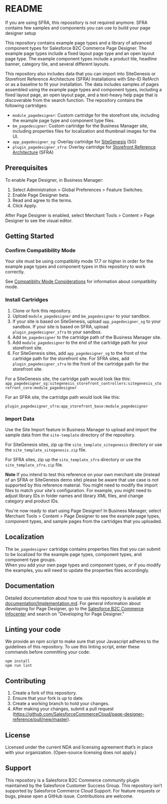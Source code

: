 # README #

If you are using SFRA, this repossitory is not required anymore. SFRA contains few samples and components you can use to build your page designer setup

This repository contains example page types and a library of advanced component types for Salesforce B2C Commerce Page Designer. The example page types include a fixed layout page type and an open layout page type. The example component types include a product tile, headline banner, category tile, and several different layouts. 

This repository also includes data that you can import into SiteGenesis or Storefront Reference Architecture (SFRA) Installations with Site-ID RefArch or as a baseline to fit your installation. The data includes samples of pages assembled using the example page types and component types, including a fixed layout page, an open layout page, and a text-heavy help page that is discoverable from the search function.
The repository contains the following cartridges:

* `module_pagedesigner`: Custom cartridge for the storefront site, including the example page type and component type files.
* `bm_pagedesigner`:  Custom cartridge for the Business Manager site, including properties files for localization and thumbnail images for the UI. 
* `app_pagedesigner_sg`: Overlay cartridge for [SiteGenesis](https://github.com/SalesforceCommerceCloud/sitegenesis) (SG)
* `plugin_pagedesigner_sfra`: Overlay cartridge for [Storefront Reference Architecture](https://github.com/SalesforceCommerceCloud/storefront-reference-architecture/) (SFRA)

## Prerequisites

To enable Page Designer, in Business Manager:

1. Select Administration > Global Preferences > Feature Switches. 
2. Enable Page Designer beta.
3. Read and agree to the terms.
4. Click Apply.

After Page Designer is enabled, select Merchant Tools > Content > Page Designer to see the visual editor.


## Getting Started

### Confirm Compatibility Mode
Your site must be using compatiblity mode 17.7 or higher in order for the example page types and component types
in this repository to work correctly. 

See [Compatiblity Mode Considerations](https://documentation.b2c.commercecloud.salesforce.com/DOC1/topic/com.demandware.dochelp/SiteDevelopment/CompatibilityModeConsiderations.html) for
information about compatiblity mode.

### Install Cartridges

1. Clone or fork this repository.
2. Upload `module_pagedesigner` and `bm_pagedesigner` to your sandbox. 
3. If your site is based on SiteGenesis, upload `app_pagedesigner_sg` to your sandbox. If your site is based on SFRA, upload `plugin_pagedesigner_sfra` to your sandbox.
4. Add `bm_pagedesigner` to the cartridge path of the Business Manager site.
5. Add `module_pagedesigner` to the end of the cartridge path for your storefront site.
6. For SiteGenesis sites, add `app_pagedesigner_sg` to the front of the cartridge path for the storefront site. For SFRA sites, add `plugin_pagedesigner_sfra` to the front of the cartridge path for the storefront site.

For a SiteGenesis site, the cartridge path would look like this:
`app_pagedesigner_sg:sitegenesis_storefront_controllers:sitegenesis_storefront_core:module_pagedesigner`

For an SFRA site, the cartridge path would look like this:

`plugin_pagedesigner_sfra:app_storefront_base:module_pagedesigner`


### Import Data
Use the Site Import feature in Business Manager to upload and import the sample data from the `site-template` directory of the repository. 

For SiteGenesis sites, zip up the `site_template_sitegenesis` directory or use the `site_template_sitegenesis.zip` file.

For SFRA sites, zip up the `site_template_sfra` directory or use the `site_template_sfra.zip` file.

**Note** If you intend to test this reference on your own merchant site (instead of an SFRA or SiteGenesis demo site) please be aware that use case is _not_ supported by this reference material. You might need to modify the import files to match your site's configuration. For example, you might need to adjust library IDs in folder names and library XML files, and change category and product IDs.

You're now ready to start using Page Designer! 
In Business Manager, select Merchant Tools > Content > Page Designer to see the example page types, component types, and sample pages
from the cartridges that you uploaded.

## Localization
The `bm_pagedesigner` 
cartridge contains properties files that you can submit to be localized for the example page types, component types, 
and component type groups.   
When you add your own page types and component types, or if you modify the examples, you will need to 
update the properties files accordingly.

## Documentation
Detailed documentation about how to use this repository is available at [documentation/Implementation.md](./documentation/Implementation.md). 
For general information about developing for Page Designer, go to the [Salesforce B2C Commerce Infocenter](https://documentation.b2c.commercecloud.salesforce.com) and 
search on "Developing for Page Designer."

## Linting your code
We provide an npm script to make sure that your Javascript adheres to the guidelines of 
this repository. To use this linting script, enter these commands before committing your code:

```
npm install
npm run lint
```

## Contributing

1. Create a fork of this repository.
2. Ensure that your fork is up to date.
3. Create a working branch to hold your changes.
4. After making your changes, submit a pull request (https://github.com/SalesforceCommerceCloud/page-designer-reference/pull/new/master).

## License

Licensed under the current NDA and licensing agreement that’s in place with your organization. (Open-source licensing does not apply.)

## Support

This repository is a Salesforce B2C Commerce community plugin maintained by the Salesforce Customer Success Group. This repository isn’t supported by Salesforce Commerce Cloud Support. For feature requests or bugs, please open a GitHub issue. Contributions are welcome.
